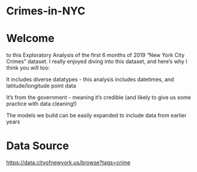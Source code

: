 # Crimes-in-NYC

# Welcome 

to this Exploratory Analysis of the first 6 months of 2019 “New York City Crimes” dataset. I really enjoyed diving into this dataset, and here’s why I think you will too:

It includes diverse datatypes - this analysis includes datetimes, and latitude/longitude point data

It’s from the government - meaning it’s credible (and likely to give us some practice with data cleaning!)

The models we build can be easily expanded to include data from earlier years

# Data Source

https://data.cityofnewyork.us/browse?tags=crime

